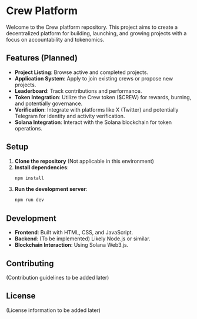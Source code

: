 # Crew Platform

Welcome to the Crew platform repository. This project aims to create a decentralized platform for building, launching, and growing projects with a focus on accountability and tokenomics.

## Features (Planned)

- **Project Listing**: Browse active and completed projects.
- **Application System**: Apply to join existing crews or propose new projects.
- **Leaderboard**: Track contributions and performance.
- **Token Integration**: Utilize the Crew token ($CREW) for rewards, burning, and potentially governance.
- **Verification**: Integrate with platforms like X (Twitter) and potentially Telegram for identity and activity verification.
- **Solana Integration**: Interact with the Solana blockchain for token operations.

## Setup

1.  **Clone the repository** (Not applicable in this environment)
2.  **Install dependencies**:
    ```bash
    npm install
    ```
3.  **Run the development server**:
    ```bash
    npm run dev
    ```

## Development

-   **Frontend**: Built with HTML, CSS, and JavaScript.
-   **Backend**: (To be implemented) Likely Node.js or similar.
-   **Blockchain Interaction**: Using Solana Web3.js.

## Contributing

(Contribution guidelines to be added later)

## License

(License information to be added later)
